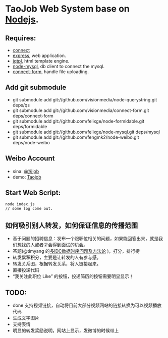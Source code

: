 # TaoJob Web System base on [Nodejs](http://nodejs.org).

## Requires:
 * [connect](https://github.com/senchalabs/connect)
 * [express](http://expressjs.com), web application.
 * [jqtpl](https://github.com/kof/node-jqtpl), html template engine.
 * [node-mysql](https://github.com/felixge/node-mysql), db client to connect the mysql.
 * [connect-form](https://github.com/visionmedia/connect-form), handle file uploading.

## Add git submodule
 * git submodule add git://github.com/visionmedia/node-querystring.git deps/qs
 * git submodule add git://github.com/visionmedia/connect-form.git deps/connect-form
 * git submodule add git://github.com/felixge/node-formidable.git deps/formidable
 * git submodule add git://github.com/felixge/node-mysql.git deps/mysql
 * git submodule add git://github.com/fengmk2/node-weibo.git deps/node-weibo

## Weibo Account
 * sina: [@淘job](http://t.sina.com.cn/tjob "淘job")
 * demo: [Taojob](http://taojob.tbdata.org "更多好职位等你，来淘宝工作吧")
 
## Start Web Script:
    node index.js
    // some log come out.

## 如何吸引别人转发，如何保证信息的传播范围
 * 基于问题的招聘信息：发布一个跟职位相关的问题，如果能回答出来，就是我们想找的人或者才会得到面试的机会。
 * 答题(@timyang 的[多IDC数据时序问题及方法论](http://timyang.net/architecture/method/) )，打分，排行榜
 * 转发累积积分，主要是让转发的人有参与感。
 * 转发关系图，根据转发关系，将人链接起来。
 * 直接投递代码
 * “我关注此职位 Like” 的按钮，投递简历的按钮需要明显显示！

 
## TODO:
 * done 支持视频链接，自动将目前大部分视频网站的链接转换为可以视频播放代码
 * 生成文字图片
 * 支持表情
 * 明显的转发奖励说明，网站上显示，发微博的时候带上
